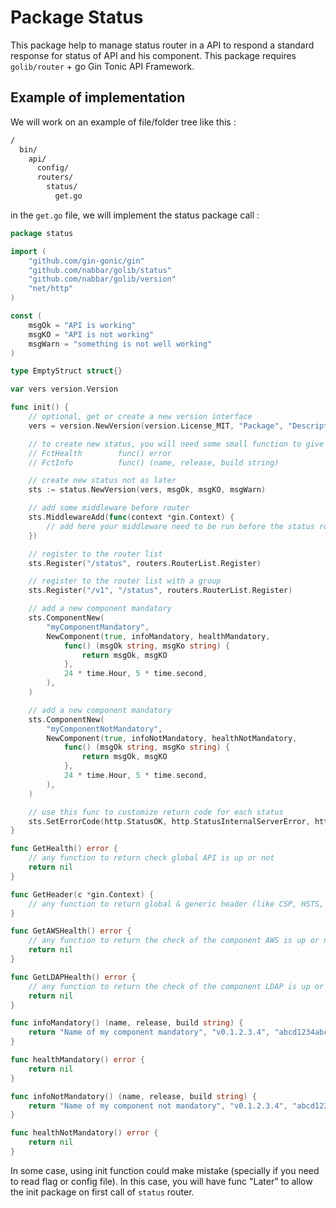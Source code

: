 # Package Status
This package help to manage status router in a API to respond a standard response for status of API and his component.
This package requires `golib/router` + go Gin Tonic API Framework.

## Example of implementation
We will work on an example of file/folder tree like this : 
```bash
/
  bin/
    api/
      config/
      routers/
        status/
          get.go
```

in the `get.go` file, we will implement the status package call :
```go
package status

import (
    "github.com/gin-gonic/gin"
    "github.com/nabbar/golib/status"
    "github.com/nabbar/golib/version"
    "net/http"
)

const (
	msgOk = "API is working"
	msgKO = "API is not working"
	msgWarn = "something is not well working"
)

type EmptyStruct struct{}

var vers version.Version

func init() {
    // optional, get or create a new version interface
    vers = version.NewVersion(version.License_MIT, "Package", "Description", "2017-10-21T00:00:00+0200", "0123456789abcdef", "v0.0-dev", "Author Name", "pfx", EmptyStruct{}, 1)

    // to create new status, you will need some small function to give data, this is type func : 
    // FctHealth        func() error
    // FctInfo          func() (name, release, build string)

    // create new status not as later
    sts := status.NewVersion(vers, msgOk, msgKO, msgWarn)

	// add some middleware before router
	sts.MiddlewareAdd(func(context *gin.Context) {
	    // add here your middleware need to be run before the status route
	})

    // register to the router list
	sts.Register("/status", routers.RouterList.Register)

    // register to the router list with a group
	sts.Register("/v1", "/status", routers.RouterList.Register)

    // add a new component mandatory
	sts.ComponentNew(
	    "myComponentMandatory",
	    NewComponent(true, infoMandatory, healthMandatory,
	        func() (msgOk string, msgKo string) {
                return msgOk, msgKO
	        },
	        24 * time.Hour, 5 * time.second,
        ),
    )

    // add a new component mandatory
	sts.ComponentNew(
	    "myComponentNotMandatory",
	    NewComponent(true, infoNotMandatory, healthNotMandatory,
	        func() (msgOk string, msgKo string) {
                return msgOk, msgKO
	        },
	        24 * time.Hour, 5 * time.second,
        ),
    )

    // use this func to customize return code for each status
    sts.SetErrorCode(http.StatusOK, http.StatusInternalServerError, http.StatusAccepted)
}

func GetHealth() error {
    // any function to return check global API is up or not 
    return nil
}

func GetHeader(c *gin.Context) {
    // any function to return global & generic header (like CSP, HSTS, ...)
}

func GetAWSHealth() error {
    // any function to return the check of the component AWS is up or not 
    return nil
}

func GetLDAPHealth() error {
    // any function to return the check of the component LDAP is up or not 
    return nil
}

func infoMandatory() (name, release, build string) {
	return "Name of my component mandatory", "v0.1.2.3.4", "abcd1234abcd1234"
}

func healthMandatory() error {
	return nil
}

func infoNotMandatory() (name, release, build string) {
	return "Name of my component not mandatory", "v0.1.2.3.4", "abcd1234abcd1234"
}

func healthNotMandatory() error {
	return nil
}

```

In some case, using init function could make mistake (specially if you need to read flag or config file).
In this case, you will have func "Later" to allow the init package on first call of `status` router.
 